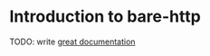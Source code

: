 # Introduction to bare-http

TODO: write [great documentation](http://jacobian.org/writing/what-to-write/)
